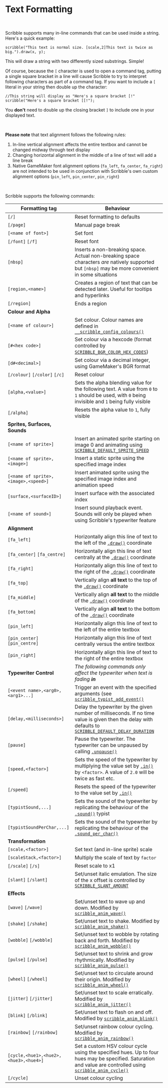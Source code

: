 # Text Formatting

&nbsp;

Scribble supports many in-line commands that can be used inside a string. Here's a quick example:

```
scribble("This text is normal size. [scale,2]This text is twice as big.").draw(x, y);
```

This will draw a string with two differently sized substrings. Simple!

Of course, because the `[` character is used to open a command tag, putting a single square bracket in a line will cause Scribble to try to interpret following characters as part of a command tag. If you want to include a `[` literal in your string then double up the character:

```
//This string will display as "Here's a square bracket [!"
scribble("Here's a square bracket [[!");
```

You **don't** need to double up the closing bracket `]` to include one in your displayed text.

&nbsp;

**Please note** that text alignment follows the following rules:

1. In-line vertical alignment affects the entire textbox and cannot be changed midway through text display
2. Changing horizontal alignment in the middle of a line of text will add a line break
3. Native GameMaker font alignment options (`fa_left`, `fa_center`, `fa_right`) are not intended to be used in conjunction with Scribble's own custom alignment options (`pin_left`, `pin_center`, `pin_right`)

&nbsp;

Scribble supports the following commands:

|Formatting tag                       |Behaviour                                                                                                                                                                                                                       |
|-------------------------------------|--------------------------------------------------------------------------------------------------------------------------------------------------------------------------------------------------------------------------------|
|`[/]`                                |Reset formatting to defaults                                                                                                                                                                                                    |
|`[/page]`                            |Manual page break                                                                                                                                                                                                               |
|`[<name of font>]`                   |Set font                                                                                                                                                                                                                        |
|`[/font]` `[/f]`                     |Reset font                                                                                                                                                                                                                      |
|`[nbsp]`                             |Inserts a non-breaking space. Actual non-breaking space characters *are* natively supported but `[nbsp]` may be more convenient in some situations                                                                              |
|`[region,<name>]`                    |Creates a region of text that can be detected later. Useful for tooltips and hyperlinks                                                                                                                                         |
|`[/region]`                          |Ends a region                                                                                                                                                                                                                   |
|**Colour and Alpha**                 |                                                                                                                                                                                                                                |
|`[<name of colour>]`                 |Set colour. Colour names are defined in [`__scribble_config_colours()`](configuration?id=__scribble_config_colours)                                                                                                             |
|`[#<hex code>]`                      |Set colour via a hexcode (format controlled by [`SCRIBBLE_BGR_COLOR_HEX_CODES`](configuration))                                                                                                                                 |
|`[d#<decimal>]`                      |Set colour via a decimal integer, using GameMaker's BGR format                                                                                                                                                                  |
|`[/colour]` `[/color]` `[/c]`        |Reset colour                                                                                                                                                                                                                    |
|`[alpha,<value>]`                    |Sets the alpha blending value for the following text. A value from `0` to `1` should be used, with `0` being invisible and `1` being fully visible                                                                              |
|`[/alpha]`                           |Resets the alpha value to `1`, fully visible                                                                                                                                                                                    |
|**Sprites, Surfaces, Sounds**        |                                                                                                                                                                                                                                |
|`[<name of sprite>]`                 |Insert an animated sprite starting on image 0 and animating using [`SCRIBBLE_DEFAULT_SPRITE_SPEED`](configuration)                                                                                                              |
|`[<name of sprite>,<image>]`         |Insert a static sprite using the specified image index                                                                                                                                                                          |
|`[<name of sprite>,<image>,<speed>]` |Insert animated sprite using the specified image index and animation speed                                                                                                                                                      |
|`[surface,<surfaceID>]`              |Insert surface with the associated index                                                                                                                                                                                        |
|`[<name of sound>]`                  |Insert sound playback event. Sounds will only be played when using Scribble's typewriter feature                                                                                                                                |
|**Alignment**                        |                                                                                                                                                                                                                                |
|`[fa_left]`                          |Horizontally align this line of text to the left of the [`.draw()`](scribble-methods?id=drawx-y) coordinate                                                                                                                     |
|`[fa_center]` `[fa_centre]`          |Horizontally align this line of text centrally at the [`.draw()`](scribble-methods?id=drawx-y) coordinate                                                                                                                       |
|`[fa_right]`                         |Horizontally align this line of text to the right of the [`.draw()`](scribble-methods?id=drawx-y) coordinate                                                                                                                    |
|`[fa_top]`                           |Vertically align **all text** to the top of the [`.draw()`](scribble-methods?id=drawx-y) coordinate                                                                                                                             |
|`[fa_middle]`                        |Vertically align **all text** to the middle of the [`.draw()`](scribble-methods?id=drawx-y) coordinate                                                                                                                          |
|`[fa_bottom]`                        |Vertically align **all text** to the bottom of the [`.draw()`](scribble-methods?id=drawx-y) coordinate                                                                                                                          |
|`[pin_left]`                         |Horizontally align this line of text to the left of the entire textbox                                                                                                                                                          |
|`[pin_center]` `[pin_centre]`        |Horizontally align this line of text centrally versus the entire textbox                                                                                                                                                        |
|`[pin_right]`                        |Horizontally align this line of text to the right of the entire textbox                                                                                                                                                         |
|**Typewriter Control**               |*The following commands only affect the typewriter when text is fading **in***                                                                                                                                                  |
|`[<event name>,<arg0>,<arg1>...]`    |Trigger an event with the specified arguments (see [`scribble_typist_add_event()`](misc-functions?id=scribble_typists_add_eventname-function)                                                                                   |
|`[delay,<milliseconds>]`             |Delay the typewriter by the given number of milliseconds. If no time value is given then the delay with defaults to [`SCRIBBLE_DEFAULT_DELAY_DURATION`](configuration)                                                          |
|`[pause]`                            |Pause the typewriter. The typewriter can be unpaused by calling [`.unpause()`](typist-methods?id=unpause)                                                                                                                       |
|`[speed,<factor>]`                   |Sets the speed of the typewriter by multiplying the value set by [`.in()`](typist-methods?id=inspeed-smoothness) by `<factor>`. A value of `2.0` will be twice as fast etc.                                                     |
|`[/speed]`                           |Resets the speed of the typewriter to the value set by [`.in()`](typist-methods?id=inspeed-smoothness)                                                                                                                          |
|`[typistSound,...]`                  |Sets the sound of the typewriter by replicating the behaviour of the [`.sound()`](typist-methods?id=soundsoundarray-overlap-pitchmin-pitchmax) typist                                                                           |
|`[typistSoundPerChar,...]`           |Sets the sound of the typewriter by replicating the behaviour of the [`.sound_per_char()`](typist-methods?id=sound_per_charsoundarray-pitchmin-pitchmax-exceptionstring)                                                        |
|**Transformation**                   |                                                                                                                                                                                                                                |
|`[scale,<factor>]`                   |Set text (and in-line sprite) scale                                                                                                                                                                                             |
|`[scaleStack,<factor>]`              |Multiply the scale of text by `factor`                                                                                                                                                                                          |
|`[/scale]` `[/s]`                    |Reset scale to x1                                                                                                                                                                                                               |
|`[slant]` `[/slant]`                 |Set/unset italic emulation. The size of the x offset is controlled by [`SCRIBBLE_SLANT_AMOUNT`](configuration)                                                                                                                  |
|**Effects**                          |                                                                                                                                                                                                                                |
|`[wave]` `[/wave]`                   |Set/unset text to wave up and down. Modified by [`scribble_anim_wave()`](animation-properties?id=scribble_anim_wavesize-frequency-speed)                                                                                        |
|`[shake]` `[/shake]`                 |Set/unset text to shake. Modified by [`scribble_anim_shake()`](animation-properties?id=scribble_anim_shakesize-speed)                                                                                                           |
|`[wobble]` `[/wobble]`               |Set/unset text to wobble by rotating back and forth. Modified by [`scribble_anim_wobble()`](animation-properties?id=scribble_anim_wobbleangle-frequency)                                                                        |
|`[pulse]` `[/pulse]`                 |Set/unset text to shrink and grow rhythmically. Modified by [`scribble_anim_pulse()`](animation-properties?id=scribble_anim_pulsescale-speed)                                                                                   |
|`[wheel]` `[/wheel]`                 |Set/unset text to circulate around their origin. Modified by [`scribble_anim_wheel()`](animation-properties?id=scribble_anim_wheelsize-frequency-speed)                                                                         |
|`[jitter]` `[/jitter]`               |Set/unset text to scale erratically. Modified by [`scribble_anim_jitter()`](animation-properties?id=scribble_anim_jitterminscale-maxscale-speed)                                                                                |
|`[blink]` `[/blink]`                 |Set/unset text to flash on and off. Modified by [`scribble_anim_blink()`](animation-properties?id=scribble_anim_blinkonduration-offduration-timeoffset)                                                                         |
|`[rainbow]` `[/rainbow]`             |Set/unset rainbow colour cycling. Modified by [`scribble_anim_rainbow()`](animation-properties?id=scribble_anim_rainbowweight-speed)                                                                                            |
|`[cycle,<hue1>,<hue2>,<hue3>,<hue4>]`|Set a custom HSV colour cycle using the specified hues. Up to four hues may be specified. Saturation and value are controlled using [`scribble_anim_cycle()`](animation-properties?id=scribble_anim_cyclespeed-saturation-value)|
|`[/cycle]`                           |Unset colour cycling                                                                                                                                                                                                            |
